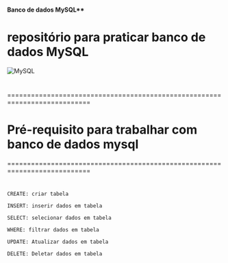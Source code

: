 #### Banco de dados MySQL**  
# repositório para praticar banco de dados MySQL
  ![MySQL](https://img.shields.io/badge/-MySQL-333333?style=flat&logo=mysql)
  
  #
===========================================================================
# Pré-requisito para trabalhar com banco de dados mysql #
===========================================================================
#
```
CREATE: criar tabela

INSERT: inserir dados em tabela

SELECT: selecionar dados em tabela

WHERE: filtrar dados em tabela

UPDATE: Atualizar dados em tabela

DELETE: Deletar dados em tabela
```

